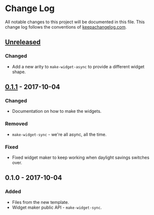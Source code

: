 # Change Log
All notable changes to this project will be documented in this file. This change log follows the conventions of [keepachangelog.com](http://keepachangelog.com/).

## [Unreleased]
### Changed
- Add a new arity to `make-widget-async` to provide a different widget shape.

## [0.1.1] - 2017-10-04
### Changed
- Documentation on how to make the widgets.

### Removed
- `make-widget-sync` - we're all async, all the time.

### Fixed
- Fixed widget maker to keep working when daylight savings switches over.

## 0.1.0 - 2017-10-04
### Added
- Files from the new template.
- Widget maker public API - `make-widget-sync`.

[Unreleased]: https://github.com/your-name/wordcount/compare/0.1.1...HEAD
[0.1.1]: https://github.com/your-name/wordcount/compare/0.1.0...0.1.1
